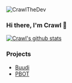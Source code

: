 <img src="https://komarev.com/ghpvc/?username=CrawlTheDev" alt="CrawlTheDev" />

### Hi there, I'm Crawl 👋

[![Crawl's github stats](https://github-readme-stats.vercel.app/api?username=CrawlTheDev&show_icons=true)](https://github.com/CrawlTheDev/CrawlTheDev)

### Projects

* [Buudi](https://github.com/buudi/Bot)
* [PBOT](https://github.com/Proxity-D/PBOT)
